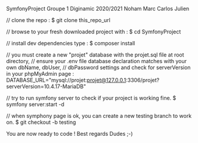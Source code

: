 SymfonyProject Groupe 1 Diginamic 2020/2021 Noham Marc Carlos Julien

// clone the repo : $ git clone this_repo_url

// browse to your fresh downloaded project with : $ cd SymfonyProject

// install dev dependencies type : $ composer install

// you must create a new "projet" database with the projet.sql file at root directory, // ensure your .env file database declaration matches with your own dbName, dbUser, // dbPassword settings and check for serverVersion in your phpMyAdmin page : DATABASE_URL="mysql://projet:projet@127.0.0.1:3306/projet?serverVersion=10.4.17-MariaDB"

// try to run symfony server to check if your project is working fine. $ symfony server:start -d

// when symphony page is ok, you can create a new testing branch to work on. $ git checkout -b testing

You are now ready to code ! Best regards Dudes ;-)

